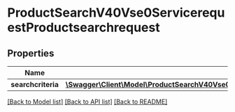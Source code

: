 # ProductSearchV40Vse0ServicerequestProductsearchrequest

## Properties
Name | Type | Description | Notes
------------ | ------------- | ------------- | -------------
**searchcriteria** | [**\Swagger\Client\Model\ProductSearchV40Vse0ServicerequestProductsearchrequestSearchcriteria**](ProductSearchV40Vse0ServicerequestProductsearchrequestSearchcriteria.md) |  | [optional] 

[[Back to Model list]](../../README.md#documentation-for-models) [[Back to API list]](../../README.md#documentation-for-api-endpoints) [[Back to README]](../../README.md)

